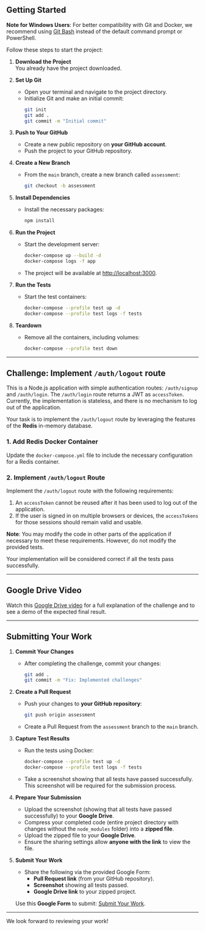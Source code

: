 ## **Getting Started**

**Note for Windows Users**: For better compatibility with Git and Docker, we recommend using [Git Bash](https://git-scm.com/) instead of the default command prompt or PowerShell.

Follow these steps to start the project:

1. **Download the Project**  
   You already have the project downloaded.

2. **Set Up Git**

   - Open your terminal and navigate to the project directory.
   - Initialize Git and make an initial commit:
     ```bash
     git init
     git add .
     git commit -m "Initial commit"
     ```

3. **Push to Your GitHub**

   - Create a new public repository on **your GitHub account**.
   - Push the project to your GitHub repository.

4. **Create a New Branch**

   - From the `main` branch, create a new branch called `assessment`:
     ```bash
     git checkout -b assessment
     ```

5. **Install Dependencies**

   - Install the necessary packages:
     ```bash
     npm install
     ```

6. **Run the Project**

   - Start the development server:
     ```bash
     docker-compose up --build -d
     docker-compose logs -f app
     ```
   - The project will be available at [http://localhost:3000](http://localhost:3000).

7. **Run the Tests**

   - Start the test containers:
     ```bash
     docker-compose --profile test up -d
     docker-compose --profile test logs -f tests
     ```

8. **Teardown**

   - Remove all the containers, including volumes:
     ```bash
     docker-compose --profile test down
     ```

---

## **Challenge: Implement `/auth/logout` route**

This is a Node.js application with simple authentication routes: `/auth/signup` and `/auth/login`. The `/auth/login` route returns a JWT as `accessToken`. Currently, the implementation is stateless, and there is no mechanism to log out of the application.

Your task is to implement the `/auth/logout` route by leveraging the features of the **Redis** in-memory database.

### 1. **Add Redis Docker Container**

Update the `docker-compose.yml` file to include the necessary configuration for a Redis container.

### 2. **Implement `/auth/logout` Route**

Implement the `/auth/logout` route with the following requirements:

1. An `accessToken` cannot be reused after it has been used to log out of the application.
2. If the user is signed in on multiple browsers or devices, the `accessTokens` for those sessions should remain valid and usable.

**Note**: You may modify the code in other parts of the application if necessary to meet these requirements. However, do not modify the provided tests.

Your implementation will be considered correct if all the tests pass successfully.

---

## **Google Drive Video**

Watch this [Google Drive video](https://drive.google.com/file/d/1TtNhI_DU-oUoPTkJeCql13sNzSzwWM7z/view?usp=sharing) for a full explanation of the challenge and to see a demo of the expected final result.

---

## **Submitting Your Work**

1. **Commit Your Changes**

   - After completing the challenge, commit your changes:
     ```bash
     git add .
     git commit -m "Fix: Implemented challenges"
     ```

2. **Create a Pull Request**

   - Push your changes to **your GitHub repository**:
     ```bash
     git push origin assessment
     ```
   - Create a Pull Request from the `assessment` branch to the `main` branch.

3. **Capture Test Results**

   - Run the tests using Docker:
     ```bash
     docker-compose --profile test up -d
     docker-compose --profile test logs -f tests
     ```
   - Take a screenshot showing that all tests have passed successfully. This screenshot will be required for the submission process.

4. **Prepare Your Submission**

   - Upload the screenshot (showing that all tests have passed successfully) to your **Google Drive**.
   - Compress your completed code (entire project directory with changes without the `node_modules` folder) into a **zipped file**.
   - Upload the zipped file to your **Google Drive**.
   - Ensure the sharing settings allow **anyone with the link** to view the file.

5. **Submit Your Work**

   - Share the following via the provided Google Form:
     - **Pull Request link** (from your GitHub repository).
     - **Screenshot** showing all tests passed.
     - **Google Drive link** to your zipped project.

   Use this **Google Form** to submit: [Submit Your Work](https://docs.google.com/forms/d/e/1FAIpQLSc_PzDYu0VuOmhcOE68kMbUbHZXYzqOHDnT4PZyEGn5sJ6kiw/viewform?usp=sharing).

---

We look forward to reviewing your work!
